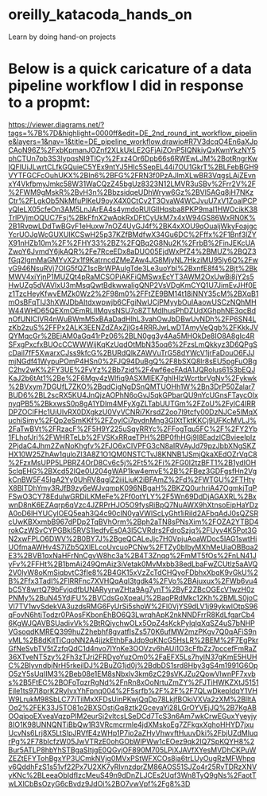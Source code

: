 # oreilly_katacoda_hands_on
Learn by doing hand-on projects

# Below is a quick caricature of a data pipeline workflow I did in response to a propmt:
https://viewer.diagrams.net/?tags=%7B%7D&highlight=0000ff&edit=DE_2nd_round_int_workflow_pipeline&layers=1&nav=1&title=DE_pipeline_workflow.drawio#R7V3dcqO4En6aXJpCAoN96Z%2FxbKpmanJOZnf2XLkUkLE2GFjAiZOnP5IQNkiyQxKwnYkzNY5phCTUn7pb3S3lypqsNl9TlCy%2Fxz4Or6Dpb66s6RWEwLJM%2BotRngrKwIQFIUiJLwrtCLfkGQuieC5YEx9ntYJ5HIc5SepEL44i7OU1GkrT%2BLFebBGH9VYTFGCFcOuhUKX%2BIn6%2BFG%2FRN3f0PzAJlmXLwBR3VqgsLAjZEvnxY4VkfbmyJmkc58W31WaCQzZ45bgUz8323N12LMVR3uSBv%2Frr2V%2F%2FWM9gMskR%2BvH3n%2BbzsidqeUDhWryw6Gz%2BVI5AGq8jH7NKzCtr%2FLgkOb5NkMfuPlKeU9oyX4X0CtCv2T3OvaW4WCJvuU7xV1ZoalPCPyQIeLX05cfeOn3AM5LnJArEA4s4ymdoRUIGllHqsba8PKP9maI1HWOcikK38TrlPVjmOQUC7Fsj%2BkFfnX2wApkRxDFtCyUkM7x4xW94GS86WxRN0K%2B1RvpwLDdTwBGyF1eHuxw7nOZ4UyGJ4f%2BK4xXOU9qOualjWkyFoajgcYcrUOJqWcGUXUIKCSwH25p37KZfBMdfwX34Gu6DC%2Fffx%2F1Bnf3lZYX91nHZb10m%2F%2FHY33%2BZ%2FQBq2G8Nu2K%2FrbB%2FinJEKcUAZwoY6JvmdY6jkAQR%2Fe7RceEDx8aDUO05EjdWxPfZ4%2BMUZ%2BQZ3fGq2IgmMaGMYvX2x1f9KatrncdZMeZAw4JG8MjyNL7HkziMU95ly6Q%2FwyG946NsuRVj7OIG5fQZ1scBrWPAulgTde3Le3uoYbl%2BxnfE8f4%2Bjt%2BkMWV4xiYjnP1MUZQt4pRaMCSOPiAKFiQMSwxEcYT3AWM2OxUwBi8jY2s5HwUZg5dVAVlxU3mMsqQwtBdkwwaligQNP2VsVDgKmCYQ1U7JimEvJHf0Ez1TzcHeyKfwvEMZk0Wz2%2F98m0%2FFtZE9BM14t18iNNY35cM%2BXqB1mOsBFqTIJ3hXWJDbAItdxwpwjb6CFgiNwUCjPMyybOuIAaowUSCzNQhMHW44WHD65QEXmOEmRLlIMqvsNSU7o8ZTMdIhusPhDZUdXGhphNE3qcBdnOfUNlClVR4nWuBWmM5xBAaDadHlhL3vahOwJbDBwUvNDh%2FP6SN4LzKb2zuS%2FFPx2ALK3EENZdZAxZjlGs4RRRJwLwDTAmyVeQgb%2FKkkJVQYMqcGr%2BEjAM0aGq41rPz06%2BLN0gg3y4Aa5MHOkDe8IO8A8gIc4RSFxgPxcfxBUOcCCWWWijKqKzUqdOtMbN35oq6%2FzsLmQkkyz3D6QPgScDail7fF5XwarxCJss9kfcG%2BURdQlkZAWVuTrG58dYWcV1jrFaDouO6FJJmjNGdf41WypuPOmP4HSn0%2FJQ94DuBgQ%2F8bSXQ8lr8sEU5pgFuOBgC2hv2wK%2FY3UE%2FvYz%2Bb7zid%2F4wf6ecFAdA1JQRolus6153bEQJKaJ2b6tAt1%2Be%2F6Mgv4zWlfiq9ASXMlEK7ghlHIzWcrtbrVgNv%2Fykwk%2BVxym7DGUfL7ZKO%2BqdCigNgDSnQMTUOHh1W%2Bn3DrP50Zalar7BUD6%2BL2scRX5KU4JnQjzAOPhN6oGvJ5qkGPbarQU9nYcUGnsFTaycOlxnyqPB5%2BkxwsS0p8gA1YDlm4MFyXgZLTabUUTGm%2FZoU%2FylC4IRRDPZOClFHc1UiUIvRX0DXgkzU0VyVCNRi7KrsdZ2oo7l9tcfy00DzNJCe5lMqXuchiSimy%2FQp2eSmKKf%2FZoylCi7pvdnMng3GlXtTktKKCj9UFKcMVLJ%2FaTwBVt%2FRzacF%2F5H9Y225uSqyRRYc%2FFogTqu5FC%2F%2FY2Yb1FLhofJrj%2FWHRTeLb%2FVSKxRRqeTPH%2BP0fhHGj9l8EadzlCBvieeIpIz2PjdaC4Jhm2ZwNoKhgfv%2FJO6xCIVPFG3cN8aIRVAyJd79pzJbbXNgSKZHX10W25ZhAw1quloZl3A8Z1O1QM0NSTCTvJ8KNNB1JSmjQkaXEdOZrVqC8%2FzxMsUPP5LPBRZ4OrD8Cv6c5j%2Ft5%2Fi%2FG0I2tzBFT1%2B1ydIOH5clqEHG%2BXcd52IQe0U204gWAP1kw4emvE%2B%2FBez3GDFgsfHn2VgkCnBW5F45IgA2Yy0UhRV8qglZ2iiiLiuK2iBFAmZ%2Fd%2FWTGU%2FTHtyX8BlTDhYmy3RJfB9zy6eWJvqmpK096NBgaH%2BKZQ0urhriA47OgmkjTqPFSwO3CY78EdulwGRDiLKMeFe%2Ff0otYLY%2F5Wn69DdDjAGAXRL%2BxwnD8nK6EZAqrp6qVzc4JZRPrHJO5O9fysRiBpQ7NuAWX9hXtnsoEipHaYDzA0oD6lHYUCylOEQ5eah3Q4c90cIN0yaVWIScLyGht1iRiId2AFbqAdJ0sQZSRcUwKBXxmbB967dPDp2TqBVhOrm%2Bph2aTN8sPNsXim%2FOZA2YTBD4rokCzWSvCYPGBkI5RVS1IedfvEs0A3l5CVRdrs2FdroSzjq%2FUyv4K5Pot3GN2xwFPLO6DWV%2B0BY7J%2BgeQCALeJjc7H0VpjuAoaWDoc5IAG1swtHiUOfmaAWHv4S7iZb5QXlELcoUvcuoPCNw%2FTZy0bIbyMXhMeUiaOBBqa2E3%2BVB1qxNaHFrNnCgvW8hc3a%2B4T3Znqq%2FmMT5fOs%2FnLN41JyFv%2FFHt%2B1bmAi249QmAiz3iVetak0MvMxbb38edLbaFwZCUtlz5aAVQ2V0lyW8oKmSiqbvtC3fIe8%2B4GK15xVzZcTdCHQyoFDbhxXbqK9vGkU%2B%2Ffx3TadI%2FlRRFnc7XVHQqAqI3tgdk4%2FVo%2BAjuxux%2FWb6vu4bC5Y8wrtQ79bFvjqdfbUNARyyrwZHta9Ag7ynT%2ByF2ZBcOGEcV1wzH0zPNMy%2BuN45YdjFU%2BVCdsGoXpeaU%2BaqPRdMkc12Kh%2BMLS0joCVl7TV1wvSdekVA3uzdsRMG6FyUrSi5shpW%2Fl0VjYS9dLV1j99ykwlOtpS96qFovN6htjTodzr0PAosFKbonEhBO6Q3LwrqhApK2nkNNDFrrR8KdLfgarCb46KgWJQAVBSUadivVk%2BtRQiychwOLx5OpZ4sKckPylqlqXqSZ4uS7bNHPVGsoqdKMREQ399huZ2hebhf8gvatfIsZs570K6ufMW2mzPKgv7Q0qAFiS9nvML%2B8dKjtTiCqoNN2A4jjzkEthbFaJdp9qKNcG5HsLR%2BEM%2F7EgPkrGfNeSvbTV5tZzfqQdC1d4nvo7lYnKe3OOVzv6hAUi1O3cFfbZz7pccefFmRaZ36XTveNT5zy%2Fh3zTJri2FRDyoYuzOm0%2FaEFX5Ls7hyIN37gKmE5HUHC%2BlyvndbjNrH5rkeilDJ%2BuZG1jd0j%2BdbDS1srd8Hby3gS4m1991G6OpO5zY5sUqIIM3%2Beb08e1EM8sNbxlv3km6zC29sVKJZu2QowVlwnPF7xvbs%2B5FtEC%2BOFoTqzrRgNd%2FnRn8xOoNrtuZmZY%2FJTiHWKZXtJ5151EjIe1ts97I8prK2RyIvxYhFpnq004%2F5srfb%2F%2F%2F7QLwDkepIdqY1VHW9LrukM98SbLC77iTilMxXFDsUinPKwjQqDp78LkjfBOkiVXVa2zXM%2BlltAOq2%2FEK33J5TO81o2BXSOstjGq8ztk2GceyaYi28LGrOYVEjJQ%2B7KgABOOqipoEXveaVqzpPlM2eurSj2vltcsLSeDCd7TcS3n6Am7wkCrwEGuxYyeyjy8IO1K98UNNQNTiBbQw1R3VRcmcrmle4jdXMskoEg7ZFkgxXghoHHYD7jxuUcvNs6Lrj8X5LtSIpJRVfE4zWHp1P7io2aZHyVhwvftHuuvDki%2FbjUZdMluqrPg%2F78bIcfzW05JwVTRzE0ohGObWlPWw1cEOez9qk2IQ7SpKQYH8%2Bur5ATLP8hbYhSTBgaSItjgE0QGvjOF890M705LPiXJAVfXYesMVDhCKPuWZEZtEFYTohBgxYP3UCmkNVjg0MVxPStWFXCOs8ja6trLUyOugRzMFWhpqv6QddhFzS1s51vf22Px7U2XK7yRlvnzdprZM86AOS51SJZo4r25RvTDRzXNVyKNc%2BLeeaObIdfIzcMeuS49n9dDnZLJCEs2Uqf3Wn8TyQ9gNs%2FaotTwLXlCbBsOzyG6cBvdz9JdOi%2BO7vwVpf%2Fg8%3D

